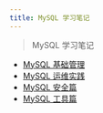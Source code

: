 ```yaml
---
title: MySQL 学习笔记
---
```


> MySQL 学习笔记

- [MySQL 基础管理](/mysql/booboo_mysql/)
- [MySQL 运维实践](/mysql/dba_mysql/)
- [MySQL 安全篇](/mysql/security/)
- [MySQL 工具篇](/mysql/awesome-tools/)
